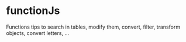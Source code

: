 # functionJs
Functions tips to search in tables, modify them, convert, filter, transform objects, convert letters, ...
